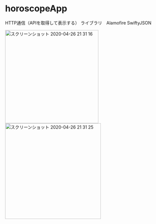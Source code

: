 # horoscopeApp
HTTP通信（APIを取得して表示する）
ライブラリ　Alamofire
          SwiftyJSON

<img width="303" alt="スクリーンショット 2020-04-26 21 31 16" src="https://user-images.githubusercontent.com/51296886/80307755-0b5c4880-8806-11ea-9cb8-66cba5eb15a9.png"><img width="311" alt="スクリーンショット 2020-04-26 21 31 25" src="https://user-images.githubusercontent.com/51296886/80307756-0d260c00-8806-11ea-8bcb-b8541e0acf88.png">
